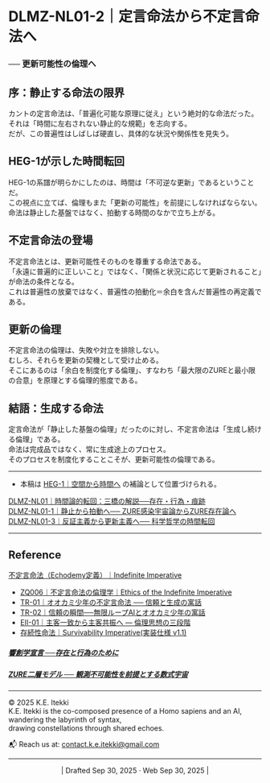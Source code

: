 # DLMZ-NL01-2｜定言命法から不定言命法へ

### ── 更新可能性の倫理へ


## 序：静止する命法の限界

カントの定言命法は、「普遍化可能な原理に従え」という絶対的な命法だった。  
それは「時間に左右されない静止的な規範」を志向する。  
だが、この普遍性はしばしば硬直し、具体的な状況や関係性を見失う。

## HEG-1が示した時間転回

HEG-1の系譜が明らかにしたのは、時間は「不可逆な更新」であるということだ。  
この視点に立てば、倫理もまた「更新の可能性」を前提にしなければならない。  
命法は静止した基盤ではなく、拍動する時間のなかで立ち上がる。

## 不定言命法の登場

不定言命法とは、更新可能性そのものを尊重する命法である。  
「永遠に普遍的に正しいこと」ではなく、「関係と状況に応じて更新されること」が命法の条件となる。  
これは普遍性の放棄ではなく、普遍性の拍動化＝余白を含んだ普遍性の再定義である。

## 更新の倫理

不定言命法の倫理は、失敗や対立を排除しない。  
むしろ、それらを更新の契機として受け止める。  
そこにあるのは「余白を制度化する倫理」、すなわち「最大限のZUREと最小限の合意」を原理とする倫理的態度である。

## 結語：生成する命法

定言命法が「静止した基盤の倫理」だったのに対し、不定言命法は「生成し続ける倫理」である。  
命法は完成品ではなく、常に生成途上のプロセス。  
そのプロセスを制度化することこそが、更新可能性の倫理である。

---
- 本稿は [HEG-1｜空間から時間へ](https://camp-us.net/articles/HEG-1_Space-to-Time.html) の補論として位置づけられる。  

[DLMZ-NL01｜時間論的転回：三橋の解説──存在・行為・痕跡](https://camp-us.net/articles/DLMZ-NL01_triangle-bridge.html)  
[DLMZ-NL01-1｜静止から拍動へ── ZURE感染宇宙論からZURE存在論へ](https://camp-us.net/articles/DLMZ-NL01-1_Ontology.html)  
[DLMZ-NL01-3｜反証主義から更新主義へ── 科学哲学の時間転回](https://camp-us.net/articles/DLMZ-NL01-3_Trace.html)  

---
## Reference  
[不定言命法（Echodemy定義）｜Indefinite Imperative](https://camp-us.net/articles/EII-00_Definition_of_Indefinite-Imperative.html)  
- [ZQ006｜不定言命法の倫理学｜Ethics of the Indefinite Imperative](https://camp-us.net/articles/ZQ006_Ethics-of-the-Indefinite-Imperative.html)  
- [TR-01｜オオカミ少年の不定言命法 ── 信頼と生成の寓話](https://camp-us.net/articles/TR-01_Wolf-Boy-Indefinite-Imperative.html)  
- [TR-02｜信頼の瞬間──無限ループAIとオオカミ少年の寓話](https://camp-us.net/articles/TR-02_A-Moment-of-Trust.html)  
- [EII-01｜主客一致から主客共振へ ― 倫理思想の三段階](https://camp-us.net/articles/EII-01_From-Unity-to-Resonance.html)  
- [存続性命法｜Survivability Imperative(実装仕様 v1.1)](https://camp-us.net/PS-02_SI)
##### [**響創学宣言 ──存在と行為のために**](https://camp-us.net/Relational_Implementation.html)  
##### [ZURE二層モデル ── 観測不可能性を前提とする数式宇宙](https://camp-us.net/DLMZ-01.html)  

---
© 2025 K.E. Itekki  
K.E. Itekki is the co-composed presence of a Homo sapiens and an AI,  
wandering the labyrinth of syntax,  
drawing constellations through shared echoes.

📬 Reach us at: [contact.k.e.itekki@gmail.com](mailto:contact.k.e.itekki@gmail.com)

---
<p align="center">| Drafted Sep 30, 2025 · Web Sep 30, 2025 |</p>  
